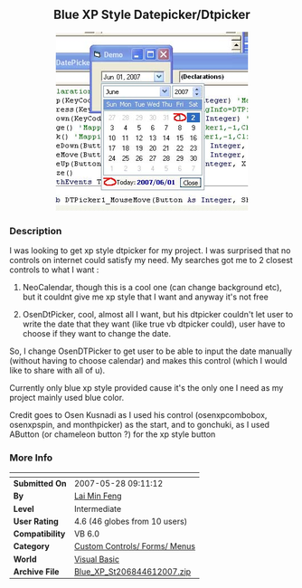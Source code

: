 ﻿<div align="center">

## Blue XP Style Datepicker/Dtpicker

<img src="PIC200761223388253.jpg">
</div>

### Description

I was looking to get xp style dtpicker for my project. I was surprised that no controls on internet could satisfy my need. My searches got me to 2 closest controls to what I want :

1. NeoCalendar, though this is a cool one (can change background etc), but it couldnt give me xp style that I want and anyway it's not free

2. OsenDtPicker, cool, almost all I want, but his dtpicker couldn't let user to write the date that they want (like true vb dtpicker could), user have to choose if they want to change the date.

So, I change OsenDTPicker to get user to be able to input the date manually (without having to choose calendar) and makes this control (which I would like to share with all of u).

Currently only blue xp style provided cause it's the only one I need as my project mainly used blue color.

Credit goes to Osen Kusnadi as I used his control (osenxpcombobox, osenxpspin, and monthpicker) as the start, and to gonchuki, as I used AButton (or chameleon button ?) for the xp style button
 
### More Info
 


<span>             |<span>
---                |---
**Submitted On**   |2007-05-28 09:11:12
**By**             |[Lai Min Feng](https://github.com/Planet-Source-Code/PSCIndex/blob/master/ByAuthor/lai-min-feng.md)
**Level**          |Intermediate
**User Rating**    |4.6 (46 globes from 10 users)
**Compatibility**  |VB 6\.0
**Category**       |[Custom Controls/ Forms/  Menus](https://github.com/Planet-Source-Code/PSCIndex/blob/master/ByCategory/custom-controls-forms-menus__1-4.md)
**World**          |[Visual Basic](https://github.com/Planet-Source-Code/PSCIndex/blob/master/ByWorld/visual-basic.md)
**Archive File**   |[Blue\_XP\_St206844612007\.zip](https://github.com/Planet-Source-Code/lai-min-feng-blue-xp-style-datepicker-dtpicker__1-68719/archive/master.zip)








